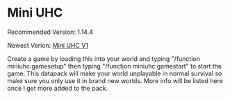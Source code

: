 # Mini UHC
Recommended Version: 1.14.4

Newest Verion: [Mini UHC V1](https://github.com/WaifuBeforeLaifu/Datapacks/raw/master/Mini%20UHC/Mini%20UHC%20V1.zip)

Create a game by loading this into your world and typing "/function miniuhc:gamesetup" then typing "/function miniuhc:gamestart" to start the game. This datapack will make your world unplayable in normal survival so make sure you only use it in brand new worlds. More info will be listed here once I get more added to the pack.
